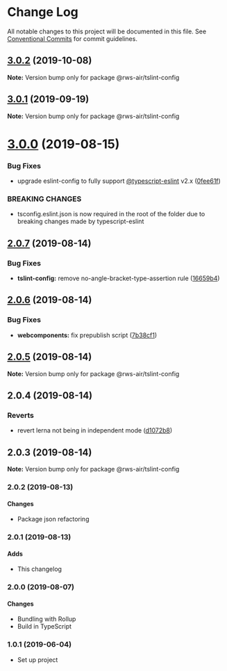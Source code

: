 # Change Log

All notable changes to this project will be documented in this file.
See [Conventional Commits](https://conventionalcommits.org) for commit guidelines.

## [3.0.2](https://github.com/rws-nl/air-node-packages/compare/@rws-air/tslint-config@3.0.1...@rws-air/tslint-config@3.0.2) (2019-10-08)

**Note:** Version bump only for package @rws-air/tslint-config





## [3.0.1](https://github.com/rws-nl/air-node-packages/compare/@rws-air/tslint-config@3.0.0...@rws-air/tslint-config@3.0.1) (2019-09-19)

**Note:** Version bump only for package @rws-air/tslint-config





# [3.0.0](https://github.com/rws-nl/air-node-packages/compare/@rws-air/tslint-config@2.0.7...@rws-air/tslint-config@3.0.0) (2019-08-15)


### Bug Fixes

* upgrade eslint-config to fully support [@typescript-eslint](https://github.com/typescript-eslint) v2.x ([0fee61f](https://github.com/rws-nl/air-node-packages/commit/0fee61f))


### BREAKING CHANGES

* tsconfig.eslint.json is now required in the root of the folder due to breaking
changes made by typescript-eslint





## [2.0.7](https://github.com/rws-nl/air-node-packages/compare/@rws-air/tslint-config@2.0.6...@rws-air/tslint-config@2.0.7) (2019-08-14)


### Bug Fixes

* **tslint-config:** remove no-angle-bracket-type-assertion rule ([16659b4](https://github.com/rws-nl/air-node-packages/commit/16659b4))





## [2.0.6](https://github.com/rws-nl/air-node-packages/compare/@rws-air/tslint-config@2.0.5...@rws-air/tslint-config@2.0.6) (2019-08-14)


### Bug Fixes

* **webcomponents:** fix prepublish script ([7b38cf1](https://github.com/rws-nl/air-node-packages/commit/7b38cf1))





## [2.0.5](https://github.com/rws-nl/air-node-packages/compare/@rws-air/tslint-config@2.0.4...@rws-air/tslint-config@2.0.5) (2019-08-14)

**Note:** Version bump only for package @rws-air/tslint-config





## 2.0.4 (2019-08-14)

### Reverts

* revert lerna not being in independent mode ([d1072b8](https://github.com/rws-nl/air-node-packages/commit/d1072b8))

## 2.0.3 (2019-08-14)

**Note:** Version bump only for package @rws-air/tslint-config

### 2.0.2 (2019-08-13)

#### Changes
- Package json refactoring

### 2.0.1 (2019-08-13)

#### Adds
- This changelog

### 2.0.0 (2019-08-07)

#### Changes
- Bundling with Rollup
- Build in TypeScript

### 1.0.1 (2019-06-04)
- Set up project

